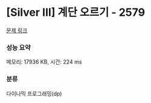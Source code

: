 # [Silver III] 계단 오르기 - 2579 

[문제 링크](https://www.acmicpc.net/problem/2579) 

### 성능 요약

메모리: 17936 KB, 시간: 224 ms

### 분류

다이나믹 프로그래밍(dp)

